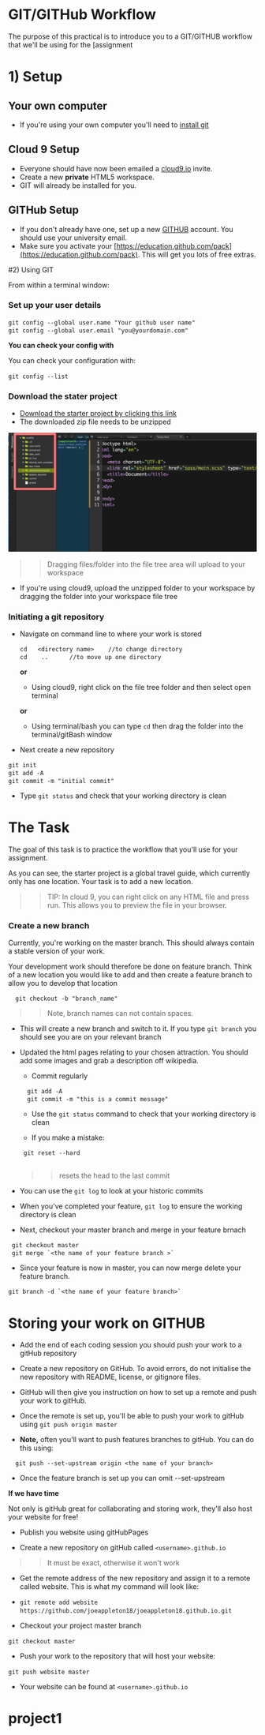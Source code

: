# GIT/GITHub Workflow

The purpose of this practical is to introduce you to a GIT/GITHUB workflow that we'll be using for the [assignment


# 1) Setup


## Your own computer 

- If you're using your own computer you'll need to [install git](https://sirus21.gitbooks.io/cda401/content/sessions/session5/how_to_install_git.html) 


## Cloud 9 Setup
 - Everyone should have now been emailed a [cloud9.io](https://c9.io/) invite. 
 - Create a new **private** HTML5 workspace. 
 - GIT will already be installed for you.

 
## GITHub Setup 

- If you don't already have one, set up a new [GITHUB](http://www.github.com) account. You should use your university email.
- Make sure you activate your [https://education.github.com/pack](https://education.github.com/pack). This will get you lots of free extras.


#2) Using GIT 


From within a terminal window:


### Set up your user details 

```
git config --global user.name "Your github user name"
git config --global user.email "you@yourdomain.com"
```

**You can check your config with**

You can check your configuration with:

``git config --list``

### Download the stater project

- [Download the starter project by clicking this link](https://github.com/joeappleton18/git_tut/archive/master.zip) 
- The downloaded zip file needs to be unzipped


![](assets/file_tree.png)
>> Dragging files/folder into the file tree area will upload to your workspace 
 

- If you're using cloud9, upload the unzipped folder to your workspace by dragging the folder into your workspace file tree

### Initiating a git repository 

- Navigate on command line to where your work is stored
	
	```
	cd   <directory name>    //to change directory 
	cd    ..      //to move up one directory 
	
	```  
   	**or**
   	
   	- Using cloud9, right click on the file tree folder and then select open terminal

   	**or**
   			
   - Using terminal/bash you can type `cd` then drag the folder into the terminal/gitBash window
   
   
- Next create a new repository  

```
git init 
git add -A
git commit -m "initial commit"
```  
 
 - Type `git status` and check that your working directory is clean 
   
 
# The Task 

The goal of this task is to practice the workflow that you'll use for your assignment. 

As you can see, the starter project is a global travel guide, which currently only has one location. Your task is to add a new location.


   
>> TIP: In cloud 9, you can right click on any HTML file and press run. This allows you to preview the file in your browser. 
  

### Create a new branch 

Currently, you're working on the master branch. This should always contain a stable version of your work.  

Your development work should therefore be done on feature branch. Think of a new location you would like to add and then create a feature branch to allow you to develop that location


 ```
   git checkout -b "branch_name"
 
 ```
 >> Note, branch names can not contain spaces.
 

 - This will create a new branch and switch to it. If you type  `git branch` you should see you are on your relevant branch 

 
 - Updated the html pages relating to your chosen attraction.  You should add some images and grab a description off wikipedia. 
 
 	- Commit regularly 
 	
 	```
 	  git add -A
 	  git commit -m "this is a commit message"
 	```
 	
 	- Use the `git status` command to check that your working directory is clean 

   - If you make a mistake:
	
   ```
    git reset --hard
   		
   ```
   >> resets the head to the last commit 
   
- You can use the `git log` to look at your historic commits

- When you've completed your feature, `git log` to ensure the working directory is clean 
- Next, checkout your master branch and merge in your feature brnach 

```
 git checkout master 
 git merge `<the name of your feature branch >`
```

- Since your feature is now in master, you can now merge delete your feature branch. 

```
git branch -d `<the name of your feature branch>` 
```

# Storing your work on GITHUB 

- Add the end of each coding session you should push your work to a gitHub repository 

- Create a new repository on GitHub. To avoid errors, do not initialise the new repository with README, license, or gitignore files. 
  
- GitHub will then give you instruction on how to set up a remote and push your work to gitHub.   
  
  
 - Once the remote is set up, you'll be able to push your work to gitHub using `git push origin master`   
   
 
 
 - **Note,**  often you'll want to push features branches to gitHub. You can do this using:
 
 ```
   git push --set-upstream origin <the name of your branch>	
```

- Once the feature branch is set up you can omit --set-upstream




**If we have time**

Not only is gitHub great for collaborating and storing work, they'll also host your website for free!

- Publish you website using gitHubPages 

- Create a new repository on gitHub called `<username>.github.io`
>> It must be exact, otherwise it won't work 

- Get the remote address of the new repository and assign it to a remote called website. This is what my command will look like:

-  `git remote add website  https://github.com/joeappleton18/joeappleton18.github.io.git`  


- Checkout your project master branch 

`git checkout master`


- Push your work to the repository that will host your website:

`git push website master`


- Your website can be found at `<username>.github.io`



# project1
